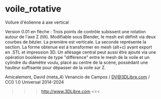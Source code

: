 voile_rotative
==============

Voilure d'éolienne à axe vertical

Version 0.01 en flèche : Trois points de contrôle subissent une rotation autour de l'axe Z (tilt). Modifiable sous Blender, le mesh est définit via deux courbes de bézier. La première est verticale. La seconde représente la section. La forme obtenue est à transformer en mesh (alt+c) avant export en .STL et impression 3D. Un allésage central peut aussi être ajouté via une opération booléenne de type "différence" entre le mesh de la voile et un cylindre du diamètre voulu, placé au centre de la scène, possédant une hauteur suffisante pour dépasser de la voile sur Z.

Amicalement,
David (meta_4) Venancio de Campos / DV@3DLibre.com / CC0 1.0 Universal 2014-2024
>>> http://www.3DLibre.com <<<
